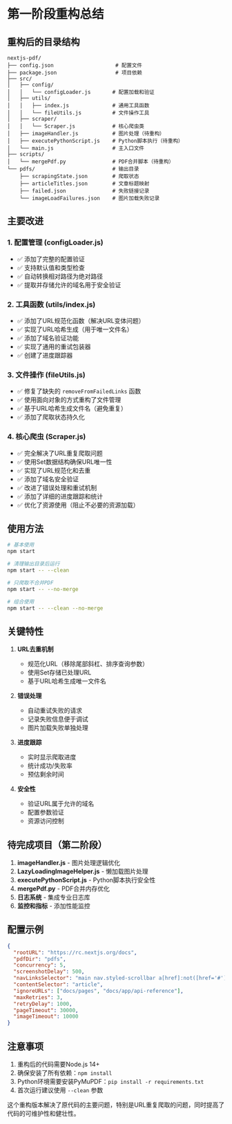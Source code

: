 # 第一阶段重构总结

## 重构后的目录结构

```
nextjs-pdf/
├── config.json                    # 配置文件
├── package.json                   # 项目依赖
├── src/
│   ├── config/
│   │   └── configLoader.js       # 配置加载和验证
│   ├── utils/
│   │   ├── index.js              # 通用工具函数
│   │   └── fileUtils.js          # 文件操作工具
│   ├── scraper/
│   │   └── Scraper.js            # 核心爬虫类
│   ├── imageHandler.js           # 图片处理（待重构）
│   ├── executePythonScript.js    # Python脚本执行（待重构）
│   └── main.js                   # 主入口文件
├── scripts/
│   └── mergePdf.py               # PDF合并脚本（待重构）
└── pdfs/                         # 输出目录
    ├── scrapingState.json        # 爬取状态
    ├── articleTitles.json        # 文章标题映射
    ├── failed.json               # 失败链接记录
    └── imageLoadFailures.json    # 图片加载失败记录
```

## 主要改进

### 1. 配置管理 (configLoader.js)
- ✅ 添加了完整的配置验证
- ✅ 支持默认值和类型检查
- ✅ 自动转换相对路径为绝对路径
- ✅ 提取并存储允许的域名用于安全验证

### 2. 工具函数 (utils/index.js)
- ✅ 添加了URL规范化函数（解决URL变体问题）
- ✅ 实现了URL哈希生成（用于唯一文件名）
- ✅ 添加了域名验证功能
- ✅ 实现了通用的重试包装器
- ✅ 创建了进度跟踪器

### 3. 文件操作 (fileUtils.js)
- ✅ 修复了缺失的 `removeFromFailedLinks` 函数
- ✅ 使用面向对象的方式重构了文件管理
- ✅ 基于URL哈希生成文件名（避免重复）
- ✅ 添加了爬取状态持久化

### 4. 核心爬虫 (Scraper.js)
- ✅ 完全解决了URL重复爬取问题
- ✅ 使用Set数据结构确保URL唯一性
- ✅ 实现了URL规范化和去重
- ✅ 添加了域名安全验证
- ✅ 改进了错误处理和重试机制
- ✅ 添加了详细的进度跟踪和统计
- ✅ 优化了资源使用（阻止不必要的资源加载）

## 使用方法

```bash
# 基本使用
npm start

# 清理输出目录后运行
npm start -- --clean

# 只爬取不合并PDF
npm start -- --no-merge

# 组合使用
npm start -- --clean --no-merge
```

## 关键特性

1. **URL去重机制**
   - 规范化URL（移除尾部斜杠、排序查询参数）
   - 使用Set存储已处理URL
   - 基于URL哈希生成唯一文件名

2. **错误处理**
   - 自动重试失败的请求
   - 记录失败信息便于调试
   - 图片加载失败单独处理

3. **进度跟踪**
   - 实时显示爬取进度
   - 统计成功/失败率
   - 预估剩余时间

4. **安全性**
   - 验证URL属于允许的域名
   - 配置参数验证
   - 资源访问控制

## 待完成项目（第二阶段）

1. **imageHandler.js** - 图片处理逻辑优化
2. **LazyLoadingImageHelper.js** - 懒加载图片处理
3. **executePythonScript.js** - Python脚本执行安全性
4. **mergePdf.py** - PDF合并内存优化
5. **日志系统** - 集成专业日志库
6. **监控和指标** - 添加性能监控

## 配置示例

```json
{
  "rootURL": "https://rc.nextjs.org/docs",
  "pdfDir": "pdfs",
  "concurrency": 5,
  "screenshotDelay": 500,
  "navLinksSelector": "main nav.styled-scrollbar a[href]:not([href='#'])",
  "contentSelector": "article",
  "ignoreURLs": ["docs/pages", "docs/app/api-reference"],
  "maxRetries": 3,
  "retryDelay": 1000,
  "pageTimeout": 30000,
  "imageTimeout": 10000
}
```

## 注意事项

1. 重构后的代码需要Node.js 14+
2. 确保安装了所有依赖：`npm install`
3. Python环境需要安装PyMuPDF：`pip install -r requirements.txt`
4. 首次运行建议使用 `--clean` 参数

这个重构版本解决了原代码的主要问题，特别是URL重复爬取的问题，同时提高了代码的可维护性和健壮性。